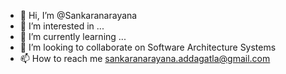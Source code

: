 - 👋 Hi, I’m @Sankaranarayana
- 👀 I’m interested in ...
- 🌱 I’m currently learning ...
- 💞️ I’m looking to collaborate on Software Architecture Systems
- 📫 How to reach me sankaranarayana.addagatla@gmail.com

<!---
sankaranarayana1985/sankaranarayana1985 is a ✨ special ✨ repository because its `README.md` (this file) appears on your GitHub profile.
You can click the Preview link to take a look at your changes.
--->
